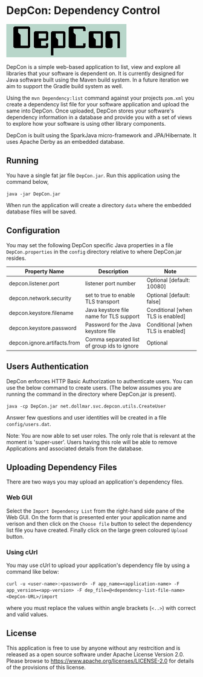 DepCon: Dependency Control
==========================

![DepCon](src/main/resources/static/DepCon/images/DepCon-Logo.png)

DepCon is a simple web-based application to list, view and explore all libraries that your software is dependent on. 
It is currently designed for Java software built using the Maven build system. In a future iteration we aim to support
the Gradle build system as well.

Using the `mvn Dependency:list` command against your projects `pom.xml` you create a dependency list file 
for your software application and upload the same into DepCon. Once uploaded, DepCon stores your software's dependency 
information in a database and provide you with a set of views to explore how your software is using other library components.

DepCon is built using the SparkJava micro-framework and JPA/Hibernate. It uses Apache Derby as an embedded database.

Running
-------
You have a single fat jar file `DepCon.jar`. Run this application using the command below,

`java -jar DepCon.jar`

When run the application will create a directory `data` where the embedded database files will be saved.
 
Configuration
-------------
You may set the following DepCon specific Java properties in a file `DepCon.properties` in the `config` directory relative
to where DepCon.jar resides.

| Property Name                | Description                                 | Note                              |
|------------------------------|-------------------------------------------- |-----------------------------------|
| depcon.listener.port         | listener port number                        | Optional [default: 10080]         |
| depcon.network.security      | set to true to enable TLS transport         | Optional [default: false]         |
| depcon.keystore.filename     | Java keystore file name for TLS support     | Conditional [when TLS is enabled] |
| depcon.keystore.password     | Password for the Java keystore file         | Conditional [when TLS is enabled] |
| depcon.ignore.artifacts.from | Comma separated list of group ids to ignore | Optional                          | 

Users Authentication
--------------------
DepCon enforces HTTP Basic Authorization to authenticate users. You can use the below command to create users.
(The below assumes you are running the command in the directory where DepCon.jar is present).

`java -cp DepCon.jar net.dollmar.svc.depcon.utils.CreateUser`

Answer few questions and user identities will be created in a file `config/users.dat`.

Note: You are now able to set user roles. The only role that is relevant at the moment is 'super-user'. Users having
this role will be able to remove Applications and associated details from the database.

Uploading Dependency Files
-------------------------
There are two ways you may upload an application's dependency files.

### Web GUI ###
Select the `Import Dependency List` from the right-hand side pane of the Web GUI. On the form that is presented
enter your application name and verison and then click on the `Choose file` button to select the dependency list
file you have created. Finally click on the large green coloured `Upload` button.

### Using cUrl ###
You may use cUrl to upload your application's dependency file by using a command like below:

`curl -u <user-name>:<password> -F app_name=<application-name> -F app_version=<app-version> -F dep_file=@<dependency-list-file-name> <DepCon-URL>/import`

where you must replace the values within angle brackets (`<..>`) with correct and valid values.

License
-------
This application is free to use by anyone without any restrcition and is released as a open source software under 
Apache License Version 2.0. Please browse to https://www.apache.org/licenses/LICENSE-2.0 for details of the provisions 
of this license.



